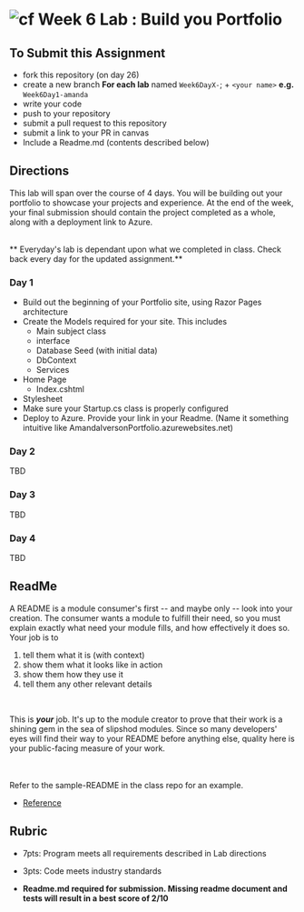 ![cf](http://i.imgur.com/7v5ASc8.png) Week 6 Lab : Build you Portfolio
=====================================

## To Submit this Assignment
- fork this repository (on day 26)
- create a new branch **For each lab** named `Week6DayX-`; + `<your name>` **e.g.** `Week6Day1-amanda`
- write your code
- push to your repository
- submit a pull request to this repository
- submit a link to your PR in canvas
- Include a Readme.md (contents described below)

## Directions
This lab will span over the course of 4 days. You will be building out your portfolio to showcase your projects
and experience. At the end of the week, your final submission should contain the project completed as a whole, along with a deployment
link to Azure. 
<br /> <br />

** Everyday's lab is dependant upon what we completed in class. Check back every day for the updated assignment.**

### Day 1
- Build out the beginning of your Portfolio site, using Razor Pages architecture
- Create the Models required for your site. This includes
	- Main subject class
	- interface
	- Database Seed (with initial data)
	- DbContext
	- Services
- Home Page
	- Index.cshtml
- Stylesheet
- Make sure your Startup.cs class is properly configured
- Deploy to Azure. Provide your link in your Readme. (Name it something intuitive like AmandaIversonPortfolio.azurewebsites.net)

### Day 2
TBD


### Day 3
TBD

### Day 4
TBD


## ReadMe
A README is a module consumer's first -- and maybe only -- look into your creation. The consumer wants a module to fulfill their need, so you must explain exactly what need your module fills, and how effectively it does so.
<br />
Your job is to

1. tell them what it is (with context)
2. show them what it looks like in action
3. show them how they use it
4. tell them any other relevant details
<br />

This is ***your*** job. It's up to the module creator to prove that their work is a shining gem in the sea of slipshod modules. Since so many developers' eyes will find their way to your README before anything else, quality here is your public-facing measure of your work.

<br /> <br /> Refer to the sample-README in the class repo for an example. 
- [Reference](https://github.com/noffle/art-of-readme)

## Rubric
- 7pts: Program meets all requirements described in Lab directions
- 3pts: Code meets industry standards

- **Readme.md required for submission. Missing readme document and tests will result in a best score of 2/10**